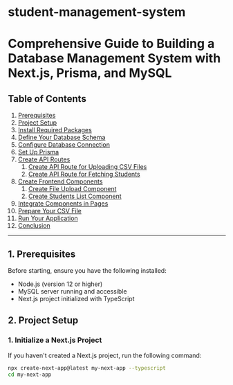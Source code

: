 # student-management-system

# Comprehensive Guide to Building a Database Management System with Next.js, Prisma, and MySQL

## Table of Contents

1. [Prerequisites](#prerequisites)
2. [Project Setup](#project-setup)
3. [Install Required Packages](#install-required-packages)
4. [Define Your Database Schema](#define-your-database-schema)
5. [Configure Database Connection](#configure-database-connection)
6. [Set Up Prisma](#set-up-prisma)
7. [Create API Routes](#create-api-routes)
   1. [Create API Route for Uploading CSV Files](#create-api-route-for-uploading-csv-files)
   2. [Create API Route for Fetching Students](#create-api-route-for-fetching-students)
8. [Create Frontend Components](#create-frontend-components)
   1. [Create File Upload Component](#create-file-upload-component)
   2. [Create Students List Component](#create-students-list-component)
9. [Integrate Components in Pages](#integrate-components-in-pages)
10. [Prepare Your CSV File](#prepare-your-csv-file)
11. [Run Your Application](#run-your-application)
12. [Conclusion](#conclusion)

---

## 1. Prerequisites

Before starting, ensure you have the following installed:

- Node.js (version 12 or higher)
- MySQL server running and accessible
- Next.js project initialized with TypeScript

## 2. Project Setup

### 1. Initialize a Next.js Project

If you haven't created a Next.js project, run the following command:

```bash
npx create-next-app@latest my-next-app --typescript
cd my-next-app
